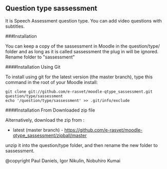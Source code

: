 Question type sassessment
----------------------

It is Speech Assessment question type. You can add video questions with subtitles.



###Installation

You can keep a copy of the sassessment in Moodle in the question/type/ folder and as long as it is called sassessment the plug in will
be ignored.
Rename folder to "sassessment"


####Installation Using Git 

To install using git for the latest version (the master branch), type this command in the
root of your Moodle install:

    git clone git://github.com/e-rasvet/moodle-qtype_sassessment.git question/type/sassessment
    echo '/question/type/sassessment' >> .git/info/exclude

####Installation From Downloaded zip file

Alternatively, download the zip from :

* latest (master branch) - https://github.com/e-rasvet/moodle-qtype_sassessment/zipball/master

unzip it into the question/type folder, and then rename the new folder to sassessment.



@copyright  Paul Daniels, Igor Nikulin, Nobuhiro Kumai